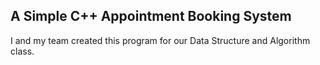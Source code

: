 ## A Simple C++ Appointment Booking System 

I and my team created this program for our Data Structure and Algorithm class.
